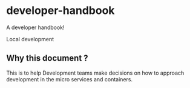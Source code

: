 # developer-handbook

A developer handbook!

Local development

## Why this document ?

This is to help Development teams make decisions on how to approach development in the micro services and containers.
